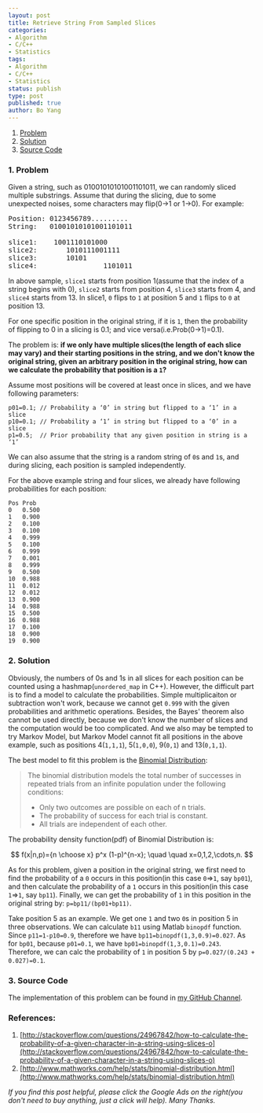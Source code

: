```yaml
---
layout: post
title: Retrieve String From Sampled Slices
categories: 
- Algorithm
- C/C++
- Statistics
tags:
- Algorithm
- C/C++
- Statistics
status: publish
type: post
published: true
author: Bo Yang
---
```


1. [Problem](#problem)
2. [Solution](#solution)
3. [Source Code](#code)

### 1. <a name="problem">Problem</a>

Given a string, such as 01001010101001101011, we can randomly sliced multiple substrings. Assume that during the slicing, due to some unexpected noises, some characters may flip(0->1 or 1->0). For example:

<pre>
Position: 0123456789.........
String:   01001010101001101011

slice1:    1001110101000
slice2:       1010111001111
slice3:       10101
slice4:                1101011
</pre>

In above sample, `slice1` starts from position 1(assume that the index of a string begins with 0), `slice2` starts from position 4, `slice3` starts from 4, and `slice4` starts from 13. In slice1, `0` flips to `1` at position 5 and `1` flips to `0` at position 13.

For one specific position in the original string, if it is `1`, then the probability of flipping to 0 in a slicing is 0.1; and vice versa(i.e.Prob(0->1)=0.1).

The problem is: **if we only have multiple slices(the length of each slice may vary) and their starting positions in the string, and we don't know the original string, given an arbitrary position in the original string, how can we calculate the probability that position is a `1`?**

Assume most positions will be covered at least once in slices, and we have following parameters:

	p01=0.1; // Probability a ‘0’ in string but flipped to a ‘1’ in a slice
	p10=0.1; // Probability a ‘1’ in string but flipped to a ‘0’ in a slice
	p1=0.5;  // Prior probability that any given position in string is a ‘1’

We can also assume that the string is a random string of `0`s and `1`s, and during slicing, each position is sampled independently.

For the above example string and four slices, we already have following probabilities for each position:

	Pos Prob
	0   0.500
	1   0.900
	2   0.100
	3   0.100
	4   0.999
	5   0.100
	6   0.999
	7   0.001
	8   0.999
	9   0.500
	10  0.988
	11  0.012
	12  0.012
	13  0.900
	14  0.988
	15  0.500
	16  0.988
	17  0.100
	18  0.900
	19  0.900

### 2. <a name="solution">Solution</a>

Obviously, the numbers of 0s and 1s in all slices for each position can be counted using a hashmap(`unordered_map` in C++). However, the difficult part is to find a model to calculate the probabilities. Simple multiplicaiton or subtraction won't work, because we cannot get `0.999` with the given probabilities and arithmetic operations. Besides, the Bayes' theorem also cannot be used directly, because we don't know the number of slices and the computation would be too complicated. And we also may be tempted to try Markov Model, but Markov Model cannot fit all positions in the above example, such as positions 4(`1,1,1`), 5(`1,0,0`), 9(`0,1`) and 13(`0,1,1`).

The best model to fit this problem is the [Binomial Distribution](http://www.mathworks.com/help/stats/binomial-distribution.html):

> The binomial distribution models the total number of successes in repeated trials from an infinite population under the following conditions:
> 
> * Only two outcomes are possible on each of n trials.
> * The probability of success for each trial is constant.
> * All trials are independent of each other.

The probability density function(pdf) of Binomial Distribution is:

$$
	f(x|n,p)={n \choose x} p^x (1-p)^{n-x}; \quad \quad x=0,1,2,\cdots,n.
$$

As for this problem, given a position in the original string, we first need to find the probability of a `0` occurs in this position(in this case `0`=>`1`, say `bp01`), and then calculate the probability of a `1` occurs in this position(in this case `1`=>`1`, say `bp11`). Finally, we can get the probability of `1` in this position in the original string by: `p=bp11/(bp01+bp11)`.

Take position 5 as an example. We get one `1` and two `0`s in position 5 in three observations. We can calculate `b11` using Matlab `binopdf` function. Since `p11=1-p10=0.9`, therefore we have `bp11=binopdf(1,3,0.9)=0.027`. As for `bp01`, because `p01=0.1`, we have `bp01=binopdf(1,3,0.1)=0.243`. Therefore, we can calc the probability of `1` in position 5 by `p=0.027/(0.243 + 0.027)=0.1`.

### 3. <a name="code">Source Code</a>

The implementation of this problem can be found in [my GitHub Channel](https://github.com/bo-yang/ProgrammingChallenges/tree/master/string_retrieve). 

### References:

1. [http://stackoverflow.com/questions/24967842/how-to-calculate-the-probability-of-a-given-character-in-a-string-using-slices-o](http://stackoverflow.com/questions/24967842/how-to-calculate-the-probability-of-a-given-character-in-a-string-using-slices-o)
2. [http://www.mathworks.com/help/stats/binomial-distribution.html](http://www.mathworks.com/help/stats/binomial-distribution.html)
<p><i>If you find this post helpful, please click the Google Ads on the right(you don't need to buy anything, just a click will help). Many Thanks.</i></p>

